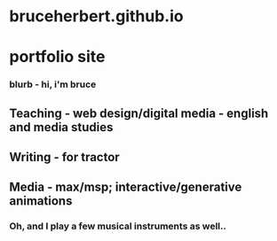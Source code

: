 # bruceherbert.github.io

# portfolio site

### blurb - hi, i'm bruce

## Teaching - web design/digital media - english and media studies
## Writing - for tractor
## Media - max/msp; interactive/generative animations

### Oh, and I play a few musical instruments as well..
